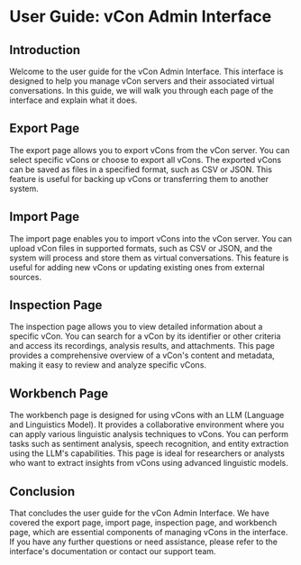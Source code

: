 # User Guide: vCon Admin Interface

## Introduction
Welcome to the user guide for the vCon Admin Interface. This interface is designed to help you manage vCon servers and their associated virtual conversations. In this guide, we will walk you through each page of the interface and explain what it does.

## Export Page
The export page allows you to export vCons from the vCon server. You can select specific vCons or choose to export all vCons. The exported vCons can be saved as files in a specified format, such as CSV or JSON. This feature is useful for backing up vCons or transferring them to another system.

## Import Page
The import page enables you to import vCons into the vCon server. You can upload vCon files in supported formats, such as CSV or JSON, and the system will process and store them as virtual conversations. This feature is useful for adding new vCons or updating existing ones from external sources.

## Inspection Page
The inspection page allows you to view detailed information about a specific vCon. You can search for a vCon by its identifier or other criteria and access its recordings, analysis results, and attachments. This page provides a comprehensive overview of a vCon's content and metadata, making it easy to review and analyze specific vCons.

## Workbench Page
The workbench page is designed for using vCons with an LLM (Language and Linguistics Model). It provides a collaborative environment where you can apply various linguistic analysis techniques to vCons. You can perform tasks such as sentiment analysis, speech recognition, and entity extraction using the LLM's capabilities. This page is ideal for researchers or analysts who want to extract insights from vCons using advanced linguistic models.

## Conclusion
That concludes the user guide for the vCon Admin Interface. We have covered the export page, import page, inspection page, and workbench page, which are essential components of managing vCons in the interface. If you have any further questions or need assistance, please refer to the interface's documentation or contact our support team.

